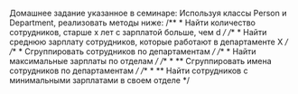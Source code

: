 Домашнее задание указанное в семинаре:
     Используя классы Person и Department, реализовать методы ниже:
    /**
     * Найти количество сотрудников, старше x лет с зарплатой больше, чем d
     */
     /**
     * Найти среднюю зарплату сотрудников, которые работают в департаменте X
     */
      /**
     * Сгруппировать сотрудников по департаментам
     */
     /**
     * Найти максимальные зарплаты по отделам
     */
     /**
     * ** Сгруппировать имена сотрудников по департаментам
     */
     /**
     * ** Найти сотрудников с минимальными зарплатами в своем отделе
     */

